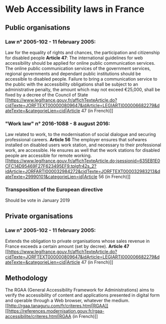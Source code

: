 # Web Accessibility laws in France
## Public organisations
### Law n° 2005-102 - 11 february 2005:
Law for the equality of rights and chances, the participation and citizenship for disabled people 
**Article 47**: 
The international guidelines for web accessibility should be applied for online public communication services. 
The online public communication services of the government services, regional governments and dependant public institutions should be accessible to disabled people. 
Failure to bring a communication service to the public with the accessibility obligations shall be subject to an administrative penalty, the amount which may not exceed €25,000, shall be fixed by a decree of the Council of State
[[https://www.legifrance.gouv.fr/affichTexteArticle.do?cidTexte=JORFTEXT000000809647&idArticle=LEGIARTI000006682279&dateTexte=&categorieLien=cid|Article 47 (in French)]]
### "Work law"  n° 2016-1088 - 8 august 2016:
Law related to work, to the modernisation of social dialogue and securing professional careers.
**Article 56** 
The employer ensures that sofwares installed on disabled users work station, and necessary to their professional work, are accessible. He ensures as well that the work stations for disabled people are accessible for remote working. 
[[https://www.legifrance.gouv.fr/affichTexteArticle.do;jsessionid=635EB1E0CFC14D95469F27F623495EF9.tplgfr42s_2?idArticle=JORFARTI000032984272&cidTexte=JORFTEXT000032983213&dateTexte=29990101&categorieLien=id|Article 56 (in French)]]
### Transposition of the European directive
Should be vote in January 2019
## Private organisations
### Law n° 2005-102 - 11 february 2005:
Extends the obligation to private organisations whose sales revenue in France exceeds a certain amount (set by decree).
**Article 47**
[[https://www.legifrance.gouv.fr/affichTexteArticle.do?cidTexte=JORFTEXT000000809647&idArticle=LEGIARTI000006682279&dateTexte=&categorieLien=cid|Article 47 (in French)]]
## Methodology
The RGAA (General Accessibility Framework for Administrations) aims to verify the accessibility of content and applications presented in digital form and operable through a Web browser, whatever the medium.
[[http://rgaa.tanaguru.com/fr/criteres.html|RGAA]]
[[https://references.modernisation.gouv.fr/rgaa-accessibilite/criteres.html|RGAA (in French)]]
